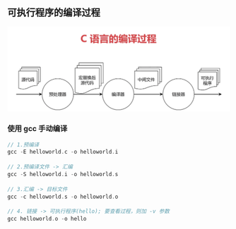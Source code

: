 ## 可执行程序的编译过程

![C 语言编译过程](../../pics/c_compile_progress.png)

### 使用 gcc 手动编译
```c
// 1.预编译
gcc -E helloworld.c -o helloworld.i

// 2.预编译文件 -> 汇编
gcc -S helloworld.i -o helloworld.s

// 3.汇编 -> 目标文件
gcc -c helloworld.s -o helloworld.o

// 4. 链接 -> 可执行程序(hello); 要查看过程，则加 -v 参数
gcc helloworld.o -o hello
```
